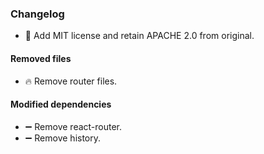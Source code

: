 ### Changelog
* 📄 Add MIT license and retain APACHE 2.0 from original.
    

#### Removed files
* 🔥 Remove router files.

#### Modified dependencies
* ➖ Remove react-router.
* ➖ Remove history.